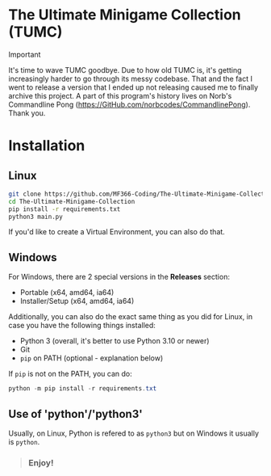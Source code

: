 # The Ultimate Minigame Collection (TUMC)
> [!IMPORTANT]
> It's time to wave TUMC goodbye. Due to how old TUMC is, it's getting increasingly harder to go through its messy codebase. That and the fact I went to release a version that I ended up not releasing caused me to finally archive this project. A part of this program's history lives on Norb's Commandline Pong (https://GitHub.com/norbcodes/CommandlinePong). Thank you.

# Installation

## Linux
```bash
git clone https://github.com/MF366-Coding/The-Ultimate-Minigame-Collection.git
cd The-Ultimate-Minigame-Collection
pip install -r requirements.txt
python3 main.py
```
If you'd like to create a Virtual Environment, you can also do that.

## Windows
For Windows, there are 2 special versions in the **Releases** section:
- Portable (x64, amd64, ia64)
- Installer/Setup (x64, amd64, ia64)

Additionally, you can also do the exact same thing as you did for Linux, in case you have the following things installed:
- Python 3 (overall, it's better to use Python 3.10 or newer)
- Git
- `pip` on PATH (optional - explanation below)

If `pip` is not on the PATH, you can do:
```powershell
python -m pip install -r requirements.txt
```

## Use of 'python'/'python3'
Usually, on Linux, Python is refered to as `python3` but on Windows it usually is `python`.

> ### Enjoy!
